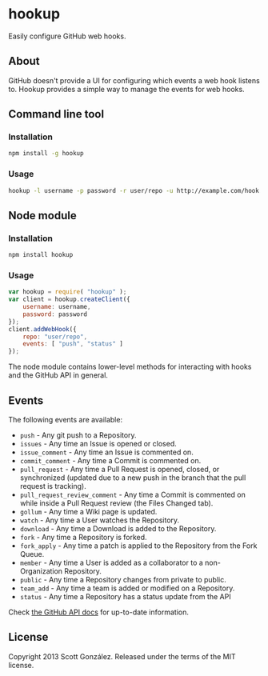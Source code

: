 # hookup

Easily configure GitHub web hooks.

## About

GitHub doesn't provide a UI for configuring which events a web hook listens to.
Hookup provides a simple way to manage the events for web hooks.

## Command line tool

### Installation

```sh
npm install -g hookup
```

### Usage

```sh
hookup -l username -p password -r user/repo -u http://example.com/hook -e push,status
```

## Node module

### Installation

```sh
npm install hookup
```

### Usage

```js
var hookup = require( "hookup" );
var client = hookup.createClient({
	username: username,
	password: password
});
client.addWebHook({
	repo: "user/repo",
	events: [ "push", "status" ]
});
```

The node module contains lower-level methods for interacting with hooks and the
GitHub API in general.

## Events

The following events are available:

* `push` - Any git push to a Repository.
* `issues` - Any time an Issue is opened or closed.
* `issue_comment` - Any time an Issue is commented on.
* `commit_comment` - Any time a Commit is commented on.
* `pull_request` - Any time a Pull Request is opened, closed, or synchronized (updated due to a new push in the branch that the pull request is tracking).
* `pull_request_review_comment` - Any time a Commit is commented on while inside a Pull Request review (the Files Changed tab).
* `gollum` - Any time a Wiki page is updated.
* `watch` - Any time a User watches the Repository.
* `download` - Any time a Download is added to the Repository.
* `fork` - Any time a Repository is forked.
* `fork_apply` - Any time a patch is applied to the Repository from the Fork Queue.
* `member` - Any time a User is added as a collaborator to a non-Organization Repository.
* `public` - Any time a Repository changes from private to public.
* `team_add` - Any time a team is added or modified on a Repository.
* `status` - Any time a Repository has a status update from the API

Check [the GitHub API docs](http://developer.github.com/v3/repos/hooks/) for up-to-date information.

## License

Copyright 2013 Scott González. Released under the terms of the MIT license.
